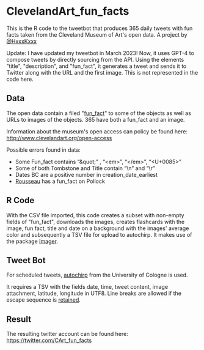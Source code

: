 # ClevelandArt_fun_facts
This is the R code to the tweetbot that produces 365 daily tweets with fun facts taken from the Cleveland Museum of Art's open data. A project by [@HxxxKxxx](https://twitter.com/hxxxkxxx)

Update: I have updated my tweetbot in March 2023! Now, it uses GPT-4 to compose tweets by directly sourcing from the API. Using the elements "title", "description", and "fun_fact", it generates a tweet and sends it to Twitter along with the URL and the first image. This is not represented in the code here.

## Data
The open data contain a filed "[fun_fact](https://twitter.com/HxxxKxxx/status/1088507121002516480)" to some of the objects as well as URLs to images of the objects. 365 have both a fun_fact and an image. 

Information about the museum's open access can policy be found here: 
http://www.clevelandart.org/open-access

Possible errors found in data: 
-	Some Fun_fact contains “\&quot;” , “\<em>”, “\</em>”, “<U+0085>” 
-	Some of both Tombstone and Title contain “\n” and “\r”
-	Dates BC are a positive number in creation_date_earliest
-	[Rousseau](http://www.clevelandart.org/art/1980.18) has a fun_fact on Pollock


## R Code
With the CSV file imported, this code creates a subset with non-empty fields of "fun_fact", downloads the images, creates flashcards with the image, fun fact, title and date on a background with the images' average color and subsequently a TSV file for upload to autochirp. It makes use of the package [Imager](https://cran.r-project.org/web/packages/imager/index.html). 

## Tweet Bot
For scheduled tweets, [autochirp](https://autochirp.spinfo.uni-koeln.de/home) from the University of Cologne is used.

It requires a TSV with the fields date, time, tweet content, image attachment, latitude, longitude in UTF8. Line breaks are allowed if the escape sequence is [retained](https://twitter.com/spinfocl/status/1093991712844902403).

## Result
The resulting twitter account can be found here: https://twitter.com/CArt_fun_facts
